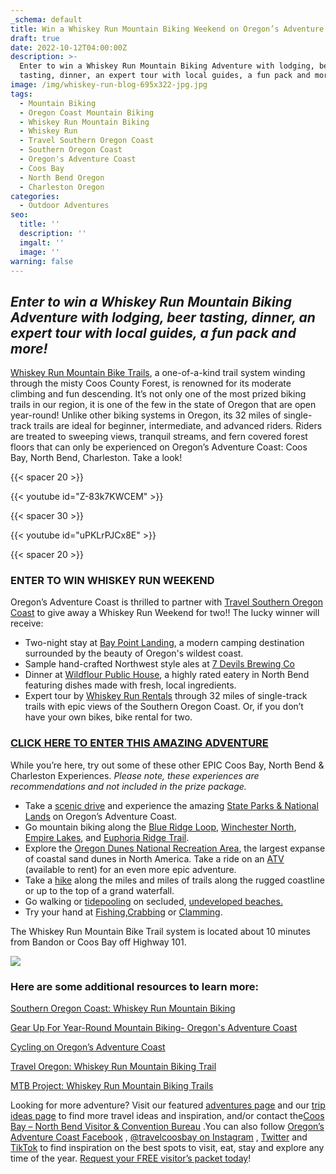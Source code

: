 ```yaml
---
_schema: default
title: Win a Whiskey Run Mountain Biking Weekend on Oregon’s Adventure Coast!
draft: true
date: 2022-10-12T04:00:00Z
description: >-
  Enter to win a Whiskey Run Mountain Biking Adventure with lodging, beer
  tasting, dinner, an expert tour with local guides, a fun pack and more!
image: /img/whiskey-run-blog-695x322-jpg.jpg
tags:
  - Mountain Biking
  - Oregon Coast Mountain Biking
  - Whiskey Run Mountain Biking
  - Whiskey Run
  - Travel Southern Oregon Coast
  - Southern Oregon Coast
  - Oregon's Adventure Coast
  - Coos Bay
  - North Bend Oregon
  - Charleston Oregon
categories:
  - Outdoor Adventures
seo:
  title: ''
  description: ''
  imgalt: ''
  image: ''
warning: false
---
```

## *Enter to win a Whiskey Run Mountain Biking Adventure with lodging, beer tasting, dinner, an expert tour with local guides, a fun pack and more!*

[Whiskey Run Mountain Bike Trails](https://www.oregonsadventurecoast.com/img/whiskey-run-pocket-map-06-22-final.pdf), a one-of-a-kind trail system winding through the misty Coos County Forest, is renowned for its moderate climbing and fun descending. It’s not only one of the most prized biking trails in our region, it is one of the few in the state of Oregon that are open year-round! Unlike other biking systems in Oregon, its 32 miles of single-track trails are ideal for beginner, intermediate, and advanced riders. Riders are treated to sweeping views, tranquil streams, and fern covered forest floors that can only be experienced on Oregon’s Adventure Coast: Coos Bay, North Bend, Charleston. Take a look!

{{< spacer 20 >}}

{{< youtube id="Z-83k7KWCEM" >}}

{{< spacer 30 >}}

{{< youtube id="uPKLrPJCx8E" >}}

{{< spacer 20 >}}

### ENTER TO WIN WHISKEY RUN WEEKEND

Oregon’s Adventure Coast is thrilled to partner with [Travel Southern Oregon Coast](https://travelsouthernoregoncoast.com/) to give away a Whiskey Run Weekend for two!! The lucky winner will receive:

* Two-night stay at [Bay Point Landing](https://baypointlanding.com/), a modern camping destination surrounded by the beauty of Oregon's wildest coast.
* Sample hand-crafted Northwest style ales at [7 Devils Brewing Co](http://www.7devilsbrewery.com/pub-menu.html)
* Dinner at [Wildflour Public House](https://m.facebook.com/3504856526258248), a highly rated eatery in North Bend featuring dishes made with fresh, local ingredients.
* Expert tour by [Whiskey Run Rentals](https://www.whiskeyrunrentals.com/) through 32 miles of single-track trails with epic views of the Southern Oregon Coast. Or, if you don’t have your own bikes, bike rental for two.

### [CLICK HERE TO ENTER THIS AMAZING ADVENTURE](https://travelsouthernoregoncoast.com/win-whiskey-run-weekend/)

While you’re here, try out some of these other EPIC Coos Bay, North Bend & Charleston Experiences. *Please note, these experiences are recommendations and not included in the prize package.*

* Take a [scenic drive](https://www.oregonsadventurecoast.com/scenic-drives) and experience the amazing [State Parks & National Lands](https://www.oregonsadventurecoast.com/state-parks-and-national-lands) on Oregon’s Adventure Coast.
* Go mountain biking along the [Blue Ridge Loop](https://www.mtbproject.com/trail/7028954/blue-ridge-loop), [Winchester North](https://www.mtbproject.com/trail/7032115/winchester-north), [Empire Lakes](http://coosbay.org/uploads/PDF/Operations/Parks/John_Topits_Park/JOHN_TOPITS_PARK_TRAIL_MAP.pdf), and [Euphoria Ridge Trail](https://www.trailforks.com/trails/euphoria-ridge-middle/).
* Explore the [Oregon Dunes National Recreation Area](https://www.oregonsadventurecoast.com/untamed-dunes/), the largest expanse of coastal sand dunes in North America. Take a ride on an [ATV](https://www.oregonsadventurecoast.com/atv-motorsports) (available to rent) for an even more epic adventure.
* Take a [hike](https://www.oregonsadventurecoast.com/hiking-walking) along the miles and miles of trails along the rugged coastline or up to the top of a grand waterfall.
* Go walking or [tidepooling](https://www.oregonsadventurecoast.com/ocean-life-and-tidepooling) on secluded, [undeveloped beaches.](https://www.oregonsadventurecoast.com/undeveloped-beaches)
* Try your hand at [Fishing,](https://www.oregonsadventurecoast.com/fishing)[Crabbing](https://www.oregonsadventurecoast.com/crabbing-clamming) or [Clamming](https://www.oregonsadventurecoast.com/clamming).

The Whiskey Run Mountain Bike Trail system is located about 10 minutes from Bandon or Coos Bay off Highway 101.

![](/img/tsoc_whiskey_run_trail_map_front.jpg)

### Here are some additional resources to learn more:

[Southern Oregon Coast: Whiskey Run Mountain Biking](https://travelsouthernoregoncoast.com/mountain-biking-the-oregon-coast/)

[Gear Up For Year-Round Mountain Biking- Oregon's Adventure Coast](https://www.oregonsadventurecoast.com/blog/gear-up-for-year-round-mountain-biking-on-the-whiskey-run-mountain-bike-trails/)

[Cycling on Oregon’s Adventure Coast](https://www.oregonsadventurecoast.com/cycling/)

[Travel Oregon: Whiskey Run Mountain Biking Trail](https://traveloregon.com/things-to-do/outdoor-recreation/bicycling/whiskey-run-mtb-system/)

[MTB Project: Whiskey Run Mountain Biking Trails](https://www.mtbproject.com/directory/8019222/whiskey-run-trails)

Looking for more adventure? Visit our featured [adventures page](https://www.oregonsadventurecoast.com/adventures) and our [trip ideas page](https://www.oregonsadventurecoast.com/tripideas) to find more travel ideas and inspiration, and/or contact the[Coos Bay – North Bend Visitor & Convention Bureau](https://www.oregonsadventurecoast.com/) .You can also follow [Oregon’s Adventure Coast Facebook](https://www.facebook.com/OregonsAdventureCoast/) , [@travelcoosbay on Instagram](https://www.instagram.com/travelcoosbay/) , [Twitter](https://twitter.com/travelcoosbay?lang=en) and [TikTok](https://www.tiktok.com/@oregonsadventurecoast?lang=en) to find inspiration on the best spots to visit, eat, stay and explore any time of the year. [Request your FREE visitor’s packet today](https://www.oregonsadventurecoast.com/contact/#contactform)!